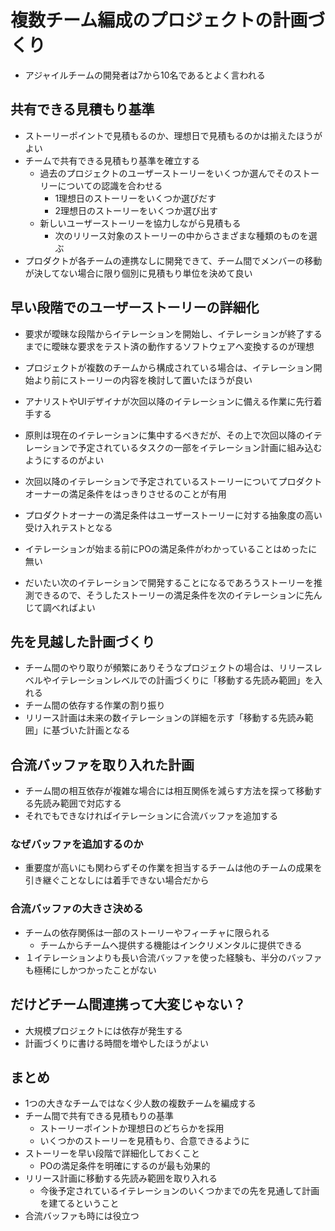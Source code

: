 # 複数チーム編成のプロジェクトの計画づくり

- アジャイルチームの開発者は7から10名であるとよく言われる

## 共有できる見積もり基準

- ストーリーポイントで見積もるのか、理想日で見積もるのかは揃えたほうがよい
- チームで共有できる見積もり基準を確立する
    - 過去のプロジェクトのユーザーストーリーをいくつか選んでそのストーリーについての認識を合わせる
        - 1理想日のストーリーをいくつか選びだす
        - 2理想日のストーリーをいくつか選び出す
    - 新しいユーザーストーリーを協力しながら見積もる
        - 次のリリース対象のストーリーの中からさまざまな種類のものを選ぶ
- プロダクトが各チームの連携なしに開発できて、チーム間でメンバーの移動が決してない場合に限り個別に見積もり単位を決めて良い

## 早い段階でのユーザーストーリーの詳細化

- 要求が曖昧な段階からイテレーションを開始し、イテレーションが終了するまでに曖昧な要求をテスト済の動作するソフトウェアへ変換するのが理想

- プロジェクトが複数のチームから構成されている場合は、イテレーション開始より前にストーリーの内容を検討して置いたほうが良い
- アナリストやUIデザイナが次回以降のイテレーションに備える作業に先行着手する
- 原則は現在のイテレーションに集中するべきだが、その上で次回以降のイテレーションで予定されているタスクの一部をイテレーション計画に組み込むようにするのがよい
- 次回以降のイテレーションで予定されているストーリーについてプロダクトオーナーの満足条件をはっきりさせるのことが有用
- プロダクトオーナーの満足条件はユーザーストーリーに対する抽象度の高い受け入れテストとなる
- イテレーションが始まる前にPOの満足条件がわかっていることはめったに無い
- だいたい次のイテレーションで開発することになるであろうストーリーを推測できるので、そうしたストーリーの満足条件を次のイテレーションに先んじて調べればよい

## 先を見越した計画づくり

- チーム間のやり取りが頻繁にありそうなプロジェクトの場合は、リリースレベルやイテレーションレベルでの計画づくりに「移動する先読み範囲」を入れる
- チーム間の依存する作業の割り振り
- リリース計画は未来の数イテレーションの詳細を示す「移動する先読み範囲」に基づいた計画となる

## 合流バッファを取り入れた計画

- チーム間の相互依存が複雑な場合には相互関係を減らす方法を探って移動する先読み範囲で対応する
- それでもできなければイテレーションに合流バッファを追加する

### なぜバッファを追加するのか

- 重要度が高いにも関わらずその作業を担当するチームは他のチームの成果を引き継ぐことなしには着手できない場合だから

### 合流バッファの大きさ決める

- チームの依存関係は一部のストーリーやフィーチャに限られる
    - チームからチームへ提供する機能はインクリメンタルに提供できる
- １イテレーションよりも長い合流バッファを使った経験も、半分のバッファも極稀にしかつかったことがない

## だけどチーム間連携って大変じゃない？

- 大規模プロジェクトには依存が発生する
- 計画づくりに書ける時間を増やしたほうがよい

## まとめ

- 1つの大きなチームではなく少人数の複数チームを編成する
- チーム間で共有できる見積もりの基準
    - ストーリーポイントか理想日のどちらかを採用
    - いくつかのストーリーを見積もり、合意できるように
- ストーリーを早い段階で詳細化しておくこと
    - POの満足条件を明確にするのが最も効果的
- リリース計画に移動する先読み範囲を取り入れる
    - 今後予定されているイテレーションのいくつかまでの先を見通して計画を建てるということ
- 合流バッファも時には役立つ
